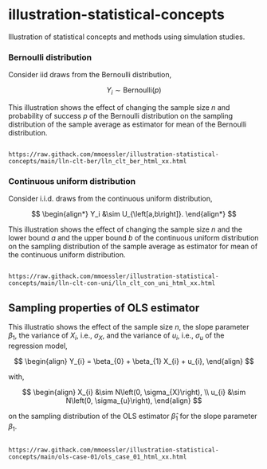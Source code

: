 # illustration-statistical-concepts

Illustration of statistical concepts and methods using simulation studies.

### Bernoulli distribution

Consider iid draws from the Bernoulli distribution,

$$
Y_{i} \sim \text{Bernoulli} \left(p\right)
$$

This illustration shows the effect of changing the sample size $n$ and probability of success $p$ of the Bernoulli distribution on the sampling distribution of the sample average as estimator for mean of the Bernoulli distribution.

```

https://raw.githack.com/mmoessler/illustration-statistical-concepts/main/lln-clt-ber/lln_clt_ber_html_xx.html

```

### Continuous uniform distribution

Consider i.i.d. draws from the continuous uniform distribution,

$$
\begin{align*}
Y_i &\sim U_{\left[a,b\right]}.
\end{align*}
$$

This illustration shows the effect of changing the sample size $n$ and the lower bound $a$ and the upper bound $b$ of the continuous uniform distribution on the sampling distribution of the sample average as estimator for mean of the continuous uniform distribution.

```

https://raw.githack.com/mmoessler/illustration-statistical-concepts/main/lln-clt-con-uni/lln_clt_con_uni_html_xx.html

```

## Sampling properties of OLS estimator

This illustratio shows the effect of the sample size $n$, the slope parameter $\beta_{1}$, the variance of $X_{i}$, i.e., $\sigma_{X}$, and the variance of $u_{i}$, i.e., $\sigma_{u}$ of the regression model,

$$
\begin{align}
Y_{i} = \beta_{0} + \beta_{1} X_{i} + u_{i},
\end{align}
$$

with,

$$
\begin{align}
X_{i} &\sim N\left(0, \sigma_{X}\right), \\
u_{i} &\sim N\left(0, \sigma_{u}\right),
\end{align}
$$

on the sampling distribution of the OLS estimator $\widehat{\beta}_{1}$ for the slope parameter $\beta_{1}$.

```

https://raw.githack.com/mmoessler/illustration-statistical-concepts/main/ols-case-01/ols_case_01_html_xx.html

```
